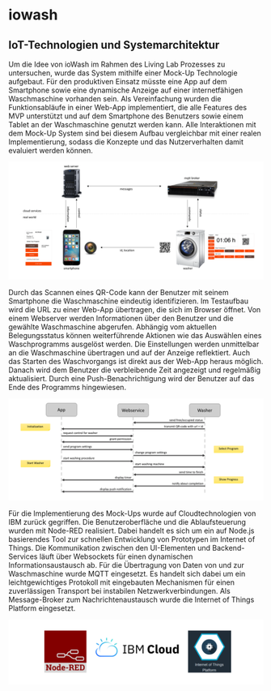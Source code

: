 # iowash

## IoT-Technologien und Systemarchitektur
Um die Idee von ioWash im Rahmen des Living Lab Prozesses zu untersuchen, wurde das System mithilfe einer Mock-Up Technologie aufgebaut. Für den produktiven Einsatz müsste eine App auf dem Smartphone sowie eine dynamische Anzeige auf einer internetfähigen Waschmaschine vorhanden sein. Als Vereinfachung wurden die Funktionsabläufe in einer Web-App implementiert, die alle Features des MVP unterstützt und auf dem Smartphone des Benutzers sowie einem Tablet an der Waschmaschine genutzt werden kann. Alle Interaktionen mit dem Mock-Up System sind bei diesem Aufbau vergleichbar mit einer realen Implementierung, sodass die Konzepte und das Nutzerverhalten damit evaluiert werden können.

![Systemkomponenten](resources/systemkomponenten.png)

Durch das Scannen eines QR-Code kann der Benutzer mit seinem Smartphone die Waschmaschine eindeutig identifizieren. Im Testaufbau wird die URL zu einer Web-App übertragen, die sich im Browser öffnet. Von einem Webserver werden Informationen über den Benutzer und die gewählte Waschmaschine abgerufen. Abhängig vom aktuellen Belegungsstatus können weiterführende Aktionen wie das Auswählen eines Waschprogramms ausgelöst werden. Die Einstellungen werden unmittelbar an die Waschmaschine übertragen und auf der Anzeige reflektiert. Auch das Starten des Waschvorgangs ist direkt aus der Web-App heraus möglich. Danach wird dem Benutzer die verbleibende Zeit angezeigt und regelmäßig aktualisiert. Durch eine Push-Benachrichtigung wird der Benutzer auf das Ende des Programms hingewiesen.

![Kommunikationsabläufe](resources/kommunikationsablaeufe.png)

Für die Implementierung des Mock-Ups wurde auf Cloudtechnologien von IBM zurück gegriffen. Die Benutzeroberfläche und die Ablaufsteuerung wurden mit Node-RED realisiert. Dabei handelt es sich um ein auf Node.js basierendes Tool zur schnellen Entwicklung von Prototypen im Internet of Things. Die Kommunikation zwischen den UI-Elementen und Backend-Services läuft über Websockets für einen dynamischen Informationsaustausch ab. Für die Übertragung von Daten von und zur Waschmaschine wurde MQTT eingesetzt. Es handelt sich dabei um ein leichtgewichtiges Protokoll mit eingebauten Mechanismen für einen zuverlässigen Transport bei instabilen Netzwerkverbindungen. Als Message-Broker zum Nachrichtenaustausch wurde die Internet of Things Platform eingesetzt.

![Cloudtechnologien](resources/cloudtechnologien.png)
